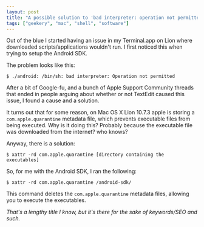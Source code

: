 ```yaml
---
layout: post
title: "A possible solution to 'bad interpreter: operation not permitted' error on Mac OS X Lion"
tags: ["geekery", "mac", "shell", "software"]
---
```

Out of the blue I started having an issue in my Terminal.app on Lion where downloaded scripts/applications wouldn't run. I first noticed this when trying to setup the Android SDK.

The problem looks like this:

<pre><code data-language="shell">$ ./android: /bin/sh: bad interpreter: Operation not permitted</code></pre>

After a bit of Google-fu, and a bunch of Apple Support Community threads that ended in people arguing about whether or not TextEdit caused this issue, I found a cause and a solution.

It turns out that for some reason, on Mac OS X Lion 10.7.3 apple is storing a `com.apple.quarantine` metadata file, which prevents executable files from being executed. Why is it doing this? Probably because the executable file was downloaded from the internet? who knows? 

Anyway, there is a solution:

<pre><code data-language="generic">$ xattr -rd com.apple.quarantine [directory containing the executables]</code></pre>

So, for me with the Android SDK, I ran the following:

<pre><code data-language="shell">$ xattr -rd com.apple.quarantine /android-sdk/</code></pre>

This command deletes the `com.apple.quarantine` metadata files, allowing you to execute the executables.

<cite>That's a lengthy title I know, but it's there for the sake of keywords/SEO and such.</cite>
